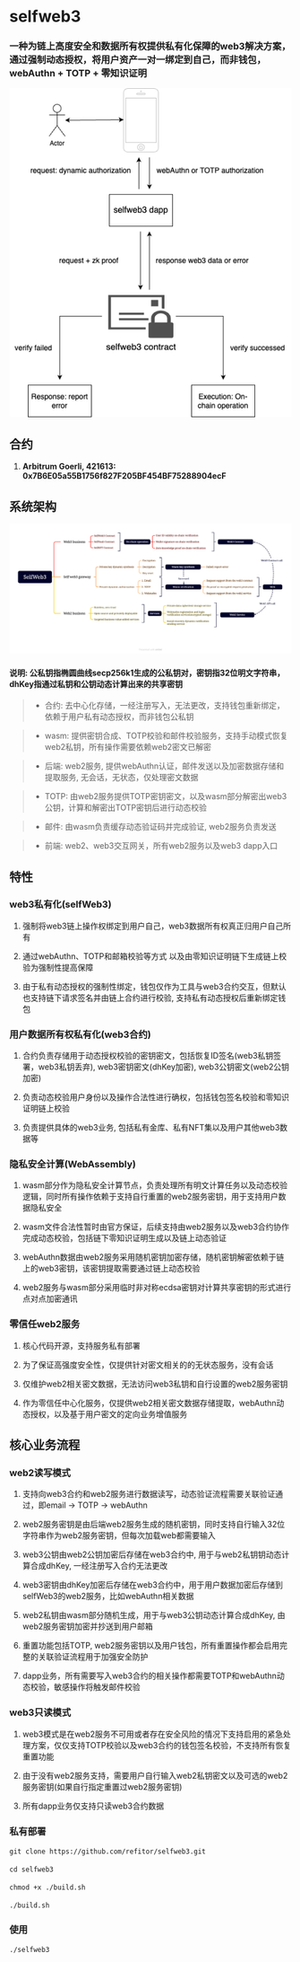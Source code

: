 # selfweb3

### 一种为链上高度安全和数据所有权提供私有化保障的web3解决方案，通过强制动态授权，将用户资产一对一绑定到自己，而非钱包，webAuthn + TOTP + 零知识证明

![/docs/selfweb3.png](/docs/selfweb3.png)

## 合约

1. **Arbitrum Goerli, 421613: 0x7B6E05a55B1756f827F205BF454BF75288904ecF**

## 系统架构

![/docs/selfweb3-arch.png](/docs/selfweb3-arch.png)

#### 说明: 公私钥指椭圆曲线secp256k1生成的公私钥对，密钥指32位明文字符串，dhKey指通过私钥和公钥动态计算出来的共享密钥

> - 合约: 去中心化存储，一经注册写入，无法更改，支持钱包重新绑定，依赖于用户私有动态授权，而非钱包公私钥

> - wasm: 提供密钥合成、TOTP校验和邮件校验服务，支持手动模式恢复web2私钥，所有操作需要依赖web2密文已解密

> - 后端: web2服务, 提供webAuthn认证，邮件发送以及加密数据存储和提取服务, 无会话，无状态，仅处理密文数据

> - TOTP: 由web2服务提供TOTP密钥密文，以及wasm部分解密出web3公钥，计算和解密出TOTP密钥后进行动态校验

> - 邮件: 由wasm负责缓存动态验证码并完成验证, web2服务负责发送

> - 前端: web2、web3交互网关，所有web2服务以及web3 dapp入口

## 特性

### web3私有化(selfWeb3)

1. 强制将web3链上操作权绑定到用户自己，web3数据所有权真正归用户自己所有

2. 通过webAuthn、TOTP和邮箱校验等方式 以及由零知识证明链下生成链上校验为强制性提高保障

3. 由于私有动态授权的强制性绑定，钱包仅作为工具与web3合约交互，但默认也支持链下请求签名并由链上合约进行校验, 支持私有动态授权后重新绑定钱包

### 用户数据所有权私有化(web3合约)

1. 合约负责存储用于动态授权校验的密钥密文，包括恢复ID签名(web3私钥签署，web3私钥丢弃), web3密钥密文(dhKey加密), web3公钥密文(web2公钥加密)

2. 负责动态校验用户身份以及操作合法性进行确权，包括钱包签名校验和零知识证明链上校验

3. 负责提供具体的web3业务, 包括私有金库、私有NFT集以及用户其他web3数据等

### 隐私安全计算(WebAssembly)

1. wasm部分作为隐私安全计算节点，负责处理所有明文计算任务以及动态校验逻辑，同时所有操作依赖于支持自行重置的web2服务密钥，用于支持用户数据隐私安全

2. wasm文件合法性暂时由官方保证，后续支持由web2服务以及web3合约协作完成动态校验，包括链下零知识证明生成以及链上动态验证

3. webAuthn数据由web2服务采用随机密钥加密存储，随机密钥解密依赖于链上的web3密钥，该密钥提取需要通过链上动态校验

4. web2服务与wasm部分采用临时非对称ecdsa密钥对计算共享密钥的形式进行点对点加密通讯

### 零信任web2服务

1. 核心代码开源，支持服务私有部署

2. 为了保证高强度安全性，仅提供针对密文相关的的无状态服务，没有会话

3. 仅维护web2相关密文数据，无法访问web3私钥和自行设置的web2服务密钥

4. 作为零信任中心化服务，仅提供web2相关密文数据存储提取，webAuthn动态授权，以及基于用户密文的定向业务增值服务

## 核心业务流程

### web2读写模式

1. 支持向web3合约和web2服务进行数据读写，动态验证流程需要关联验证通过，即email -> TOTP -> webAuthn

2. web2服务密钥是由后端web2服务生成的随机密钥，同时支持自行输入32位字符串作为web2服务密钥，但每次加载web都需要输入

3. web3公钥由web2公钥加密后存储在web3合约中, 用于与web2私钥钥动态计算合成dhKey, 一经注册写入合约无法更改

4. web3密钥由dhKey加密后存储在web3合约中，用于用户数据加密后存储到selfWeb3的web2服务，比如webAuthn相关数据

5. web2私钥由wasm部分随机生成，用于与web3公钥动态计算合成dhKey, 由web2服务密钥加密并抄送到用户邮箱

6. 重置功能包括TOTP, web2服务密钥以及用户钱包，所有重置操作都会启用完整的关联验证流程用于加强安全防护

7. dapp业务，所有需要写入web3合约的相关操作都需要TOTP和webAuthn动态校验，敏感操作将触发邮件校验

### web3只读模式

1. web3模式是在web2服务不可用或者存在安全风险的情况下支持启用的紧急处理方案，仅仅支持TOTP校验以及web3合约的钱包签名校验，不支持所有恢复重置功能

2. 由于没有web2服务支持，需要用户自行输入web2私钥密文以及可选的web2服务密钥(如果自行指定重置过web2服务密钥)

3. 所有dapp业务仅支持只读web3合约数据

### 私有部署

```shell
git clone https://github.com/refitor/selfweb3.git

cd selfweb3

chmod +x ./build.sh

./build.sh
```

### 使用

```
./selfweb3
```
